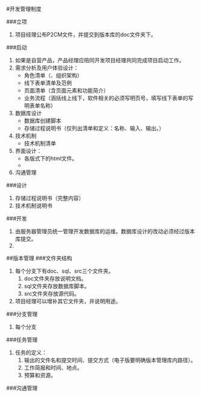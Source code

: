 #开发管理制度


###立项
1. 项目经理公布P2CM文件，并提交到版本库的doc文件夹下。

###启动
1. 如果是自营产品，产品经理应陪同开发项目经理共同完成项目启动工作。
1. 需求分析及用户体验设计：
	- 角色清单（、组织架构）
	- 线下表单清单及范例
	- 页面清单（含页面元素和功能简介）
	- 业务流程（涵括线上线下，软件相关的必须写明页号，填写线下表单的写明表单名称）
1. 数据库设计
	- 数据库创建脚本
	- 存储过程说明书（仅列出清单和定义：名称、输入、输出。）
1. 技术机制
	- 技术机制清单
1. 界面设计：
	- 各版式下的html文件。
	- 
1. 沟通管理

###设计
1. 存储过程说明书（完整内容）
1. 技术机制说明书

###开发
1. 由服务器管理员统一管理开发数据库的运维。数据库设计的改动必须经过版本库提交。
1. 


##版本管理
###文件夹结构
1. 每个分支下有doc、sql、src三个文件夹。
	1. doc文件夹存放说明文档。
	1. sql文件夹存放数据库脚本。
	1. src文件夹存放源代码。
1. 项目经理可以增补其它文件夹，并说明用途。

###分支管理
1. 每个分支

###任务管理
1. 任务的定义：
	1. 输出的文件名和提交时间、提交方式（电子版要明确版本管理库内路径）。
	1. 工作简报和时间、地点。
	1. 预算和资源。

###沟通管理